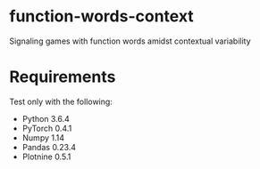 # function-words-context
Signaling games with function words amidst contextual variability

# Requirements
Test only with the following:
* Python 3.6.4
* PyTorch 0.4.1
* Numpy 1.14
* Pandas 0.23.4
* Plotnine 0.5.1
